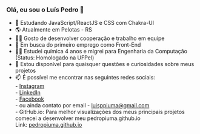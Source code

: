 ### Olá, eu sou o Luís Pedro 👋

<!-- **PedroPiuma/PedroPiuma** is a ✨ _special_ ✨ repository because its `README.md` (this file) appears on your GitHub profile. -->

- 🌱 Estudando JavaScript/ReactJS e CSS com Chakra-UI
- 🌎 Atualmente em Pelotas - RS
- 👨‍💻 Gosto de desenvolver cooperação e trabalho em equipe
- 🤔 Em busca do primeiro emprego como Front-End
- 👨‍🎓 Estudei química 4 anos e migrei para Engenharia da Computação (Status: Homologado na UFPel)
- 💬 Estou disponível para quaisquer questões e curiosidades sobre meus projetos
- 📫 É possível me encontrar nas seguintes redes sociais:<br>
             - <a href="https://www.instagram.com/pedro.piuma/">Instagram</a><br>
             - <a href="https://www.linkedin.com/in/lu%C3%ADs-pedro-pi%C3%BAma-90b8a212b/">LinkedIn</a><br>
             - <a href="https://www.facebook.com/luis.piuma.1/">Facebook</a>             
             - ou ainda contato por email - luisppiuma@gmail.com<br>
             - GitHub.io:
             Para melhor visualizações dos meus principais projetos<br>
             comecei a desenvolver meu pedropiuma.github.io<br>
             Link: <a href="https://pedropiuma.github.io/">pedropiuma.github.io</a><br>


